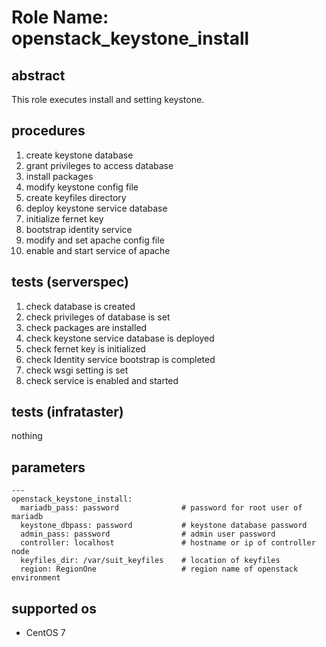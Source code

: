 # Role Name: openstack_keystone_install

## abstract
This role executes install and setting keystone.

## procedures
1. create keystone database
2. grant privileges to access database
3. install packages
4. modify keystone config file
5. create keyfiles directory
6. deploy keystone service database
7. initialize fernet key
8. bootstrap identity service
9. modify and set apache config file
10. enable and start service of apache

## tests (serverspec)
1. check database is created
2. check privileges of database is set
3. check packages are installed
4. check keystone service database is deployed
5. check fernet key is initialized
6. check Identity service bootstrap is completed
7. check wsgi setting is set
8. check service is enabled and started

## tests (infrataster)
nothing

## parameters
```
---
openstack_keystone_install:
  mariadb_pass: password              # password for root user of mariadb
  keystone_dbpass: password           # keystone database password
  admin_pass: password                # admin user password
  controller: localhost               # hostname or ip of controller node
  keyfiles_dir: /var/suit_keyfiles    # location of keyfiles
  region: RegionOne                   # region name of openstack environment
```

## supported os
* CentOS 7
